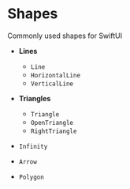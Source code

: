 # Shapes

Commonly used shapes for SwiftUI 



- **Lines**
    - `Line`
    - `HorizontalLine`
    - `VerticalLine`

- **Triangles** 
    - `Triangle`
    - `OpenTriangle`
    - `RightTriangle`
    
- `Infinity`
- `Arrow`
- `Polygon`

